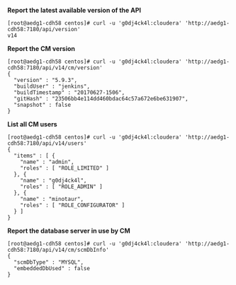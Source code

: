 **Report the latest available version of the API**
```
[root@aedg1-cdh58 centos]# curl -u 'g0dj4ck4l:cloudera' 'http://aedg1-cdh58:7180/api/version'
v14
```

**Report the CM version**
```
[root@aedg1-cdh58 centos]# curl -u 'g0dj4ck4l:cloudera' 'http://aedg1-cdh58:7180/api/v14/cm/version'
{
  "version" : "5.9.3",
  "buildUser" : "jenkins",
  "buildTimestamp" : "20170627-1506",
  "gitHash" : "23506bb4e114dd460bdac64c57a672e6be631907",
  "snapshot" : false
}
```

**List all CM users**
```
[root@aedg1-cdh58 centos]# curl -u 'g0dj4ck4l:cloudera' 'http://aedg1-cdh58:7180/api/v14/users'
{
  "items" : [ {
    "name" : "admin",
    "roles" : [ "ROLE_LIMITED" ]
  }, {
    "name" : "g0dj4ck4l",
    "roles" : [ "ROLE_ADMIN" ]
  }, {
    "name" : "minotaur",
    "roles" : [ "ROLE_CONFIGURATOR" ]
  } ]
}
```

**Report the database server in use by CM**
```
[root@aedg1-cdh58 centos]# curl -u 'g0dj4ck4l:cloudera' 'http://aedg1-cdh58:7180/api/v14/cm/scmDbInfo'
{
  "scmDbType" : "MYSQL",
  "embeddedDbUsed" : false
}
```
